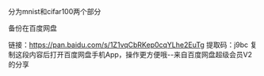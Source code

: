 分为mnist和cifar100两个部分

备份在百度网盘

链接：https://pan.baidu.com/s/1Z1vqCbRKep0cqYLhe2EuTg 
提取码：j9bc 
复制这段内容后打开百度网盘手机App，操作更方便哦--来自百度网盘超级会员V2的分享